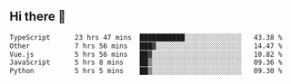 ## Hi there 👋

<!--START_SECTION:waka-->

```txt
TypeScript      23 hrs 47 mins  ███████████░░░░░░░░░░░░░░   43.38 %
Other           7 hrs 56 mins   ███▓░░░░░░░░░░░░░░░░░░░░░   14.47 %
Vue.js          5 hrs 56 mins   ██▓░░░░░░░░░░░░░░░░░░░░░░   10.82 %
JavaScript      5 hrs 8 mins    ██▒░░░░░░░░░░░░░░░░░░░░░░   09.36 %
Python          5 hrs 5 mins    ██▒░░░░░░░░░░░░░░░░░░░░░░   09.30 %
```

<!--END_SECTION:waka-->
